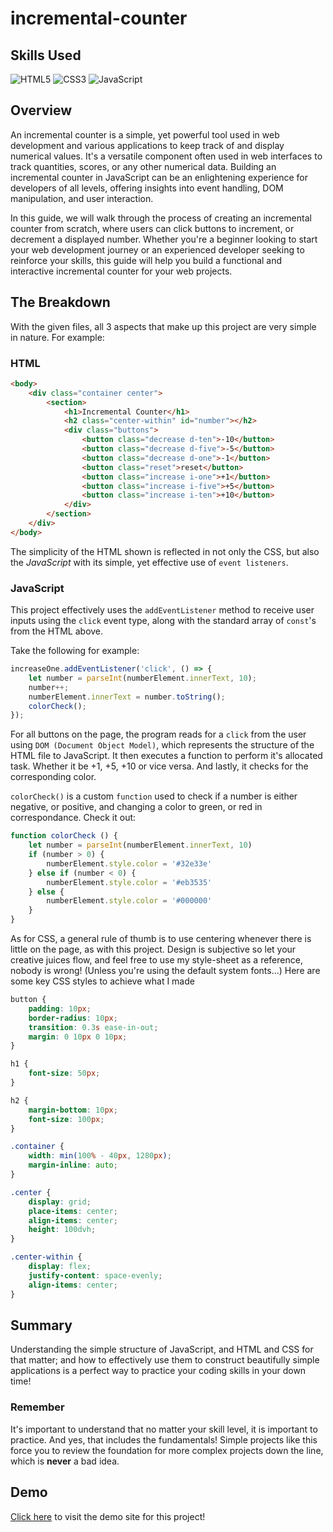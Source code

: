 # incremental-counter

## Skills Used

![HTML5](https://img.shields.io/badge/html5-%23E34F26.svg?style=for-the-badge&logo=html5&logoColor=white)
![CSS3](https://img.shields.io/badge/css3-%231572B6.svg?style=for-the-badge&logo=css3&logoColor=white)
![JavaScript](https://img.shields.io/badge/javascript-%23323330.svg?style=for-the-badge&logo=javascript&logoColor=%23F7DF1E)

## Overview

An incremental counter is a simple, yet powerful tool used in web development and various applications to keep track of and display numerical values. It's a versatile component often used in web interfaces to track quantities, scores, or any other numerical data. Building an incremental counter in JavaScript can be an enlightening experience for developers of all levels, offering insights into event handling, DOM manipulation, and user interaction. 

In this guide, we will walk through the process of creating an incremental counter from scratch, where users can click buttons to increment, or decrement a displayed number.  Whether you're a beginner looking to start your web development journey or an experienced developer seeking to reinforce your skills, this guide will help you build a functional and interactive incremental counter for your web projects.

## The Breakdown

With the given files, all 3 aspects that make up this project are very simple in nature. For example:

### HTML

```html
<body>
    <div class="container center">
        <section>
            <h1>Incremental Counter</h1>
            <h2 class="center-within" id="number"></h2>
            <div class="buttons">
                <button class="decrease d-ten">-10</button>
                <button class="decrease d-five">-5</button>
                <button class="decrease d-one">-1</button>
                <button class="reset">reset</button>
                <button class="increase i-one">+1</button>
                <button class="increase i-five">+5</button>
                <button class="increase i-ten">+10</button>
            </div>
        </section>
    </div>
</body>
```
The simplicity of the HTML shown is reflected in not only the CSS, but also the *JavaScript* with its simple, yet effective use of ```event listeners```.

### JavaScript

This project effectively uses the ```addEventListener``` method to receive user inputs using the ```click``` event type, along with the standard array of ```const```'s from the HTML above.

Take the following for example:

```javascript
increaseOne.addEventListener('click', () => {
    let number = parseInt(numberElement.innerText, 10);
    number++;
    numberElement.innerText = number.toString();
    colorCheck();
});
```

For all buttons on the page, the program reads for a ```click``` from the user using ```DOM (Document Object Model)```, which represents the structure of the HTML file to JavaScript. It then executes a function to perform it's allocated task. Whether it be +1, +5, +10 or vice versa. And lastly, it checks for the corresponding color.

```colorCheck()``` is a custom ```function``` used to check if a number is either negative, or positive, and changing a color to green, or red in correspondance. Check it out:

```javascript
function colorCheck () {
    let number = parseInt(numberElement.innerText, 10)
    if (number > 0) {
        numberElement.style.color = '#32e33e'
    } else if (number < 0) {
        numberElement.style.color = '#eb3535'
    } else {
        numberElement.style.color = '#000000'
    }
}
```
As for CSS, a general rule of thumb is to use centering whenever there is little on the page, as with this project. Design is subjective so let your creative juices flow, and feel free to use my style-sheet as a reference, nobody is wrong! (Unless you're using the default system fonts...) Here are some key CSS styles to achieve what I made

```css
button {
    padding: 10px;
    border-radius: 10px;
    transition: 0.3s ease-in-out;
    margin: 0 10px 0 10px;
}

h1 {
    font-size: 50px;
}

h2 {
    margin-bottom: 10px;
    font-size: 100px;
}

.container {
    width: min(100% - 40px, 1280px);
    margin-inline: auto;
}

.center {
    display: grid;
    place-items: center;
    align-items: center;
    height: 100dvh;
}

.center-within {
    display: flex;
    justify-content: space-evenly;
    align-items: center;
}

```

## Summary

Understanding the simple structure of JavaScript, and HTML and CSS for that matter; and how to effectively use them to construct beautifully simple applications is a perfect way to practice your coding skills in your down time!

### Remember

It's important to understand that no matter your skill level, it is important to practice. And yes, that includes the fundamentals! Simple projects like this force you to review the foundation for more complex projects down the line, which is __never__ a bad idea.

## Demo

<a href="https://raw.githack.com/riley-ad-clark/incremental-counter/main/index.html">Click here</a> to visit the demo site for this project!


